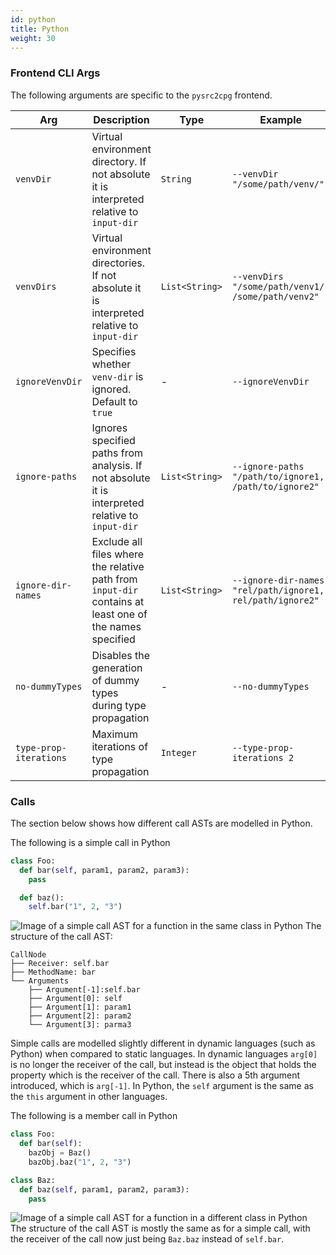 ```yaml
---
id: python 
title: Python 
weight: 30
---
```


### Frontend CLI Args
The following arguments are specific to the `pysrc2cpg` frontend.

| **Arg** | **Description** | **Type** | **Example** | **Hidden** |
| - | - | - | - | - |
| `venvDir` | Virtual environment directory. If not absolute it is interpreted relative to `input-dir` | `String` | `--venvDir "/some/path/venv/"` | `true` |
| `venvDirs` | Virtual environment directories. If not absolute it is interpreted relative to `input-dir` | `List<String>` | `--venvDirs "/some/path/venv1/, /some/path/venv2"` | `false` |
| `ignoreVenvDir` | Specifies whether `venv-dir` is ignored. Default to `true` | - | `--ignoreVenvDir` | `false` |
| `ignore-paths` | Ignores specified paths from analysis. If not absolute it is interpreted relative to `input-dir` | `List<String>` | `--ignore-paths "/path/to/ignore1, /path/to/ignore2"` | `false` |
| `ignore-dir-names` | Exclude all files where the relative path from `input-dir` contains at least one of the names specified | `List<String>` | `--ignore-dir-names "rel/path/ignore1, rel/path/ignore2"` | `true` |
| `no-dummyTypes` | Disables the generation of dummy types during type propagation | - | `--no-dummyTypes` | `true` |
| `type-prop-iterations` | Maximum iterations of type propagation | `Integer` | `--type-prop-iterations 2` | `true` |

### Calls
The section below shows how different call ASTs are modelled in Python.

The following is a simple call in Python
```python
class Foo:
  def bar(self, param1, param2, param3):
    pass 

  def baz():
    self.bar("1", 2, "3")
```
![Image of a simple call AST for a function in the same class in Python](/images/python_call.png)
The structure of the call AST:
```
CallNode
├── Receiver: self.bar
├── MethodName: bar
└── Arguments
    ├── Argument[-1]:self.bar 
    ├── Argument[0]: self 
    ├── Argument[1]: param1
    ├── Argument[2]: param2
    └── Argument[3]: parma3
```
Simple calls are modelled slightly different in dynamic languages (such as Python) when compared to static languages. In dynamic languages `arg[0]` is no longer the receiver of the call, but instead is the object that holds the property which is the receiver of the call. There is also a 5th argument introduced, which is `arg[-1]`. In Python, the `self` argument is the same as the `this` argument in other languages.

The following is a member call in Python
```python
class Foo:
  def bar(self):
    bazObj = Baz()
    bazObj.baz("1", 2, "3")

class Baz:
  def baz(self, param1, param2, param3):
    pass
```
![Image of a simple call AST for a function in a different class in Python](/images/python_member_call.png)
The structure of the call AST is mostly the same as for a simple call, with the receiver of the call now just being `Baz.baz` instead of `self.bar`.